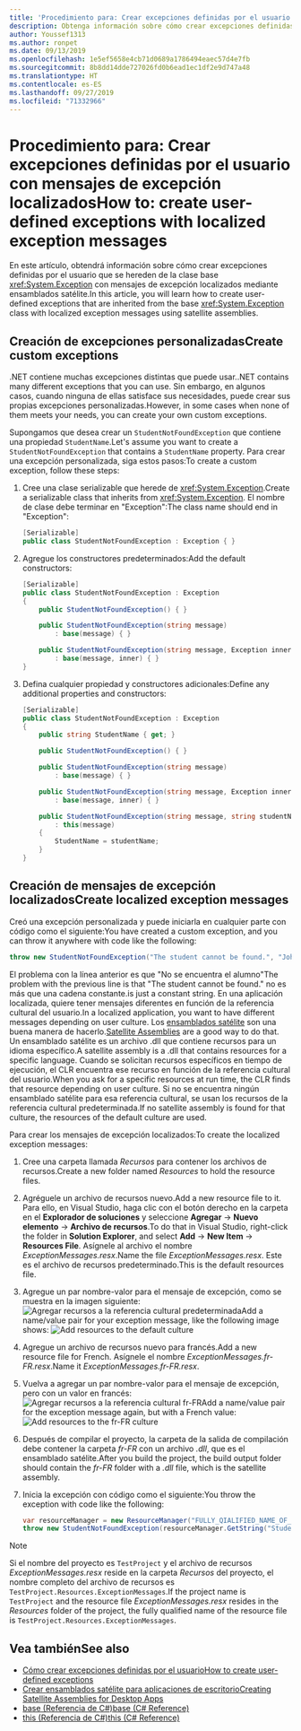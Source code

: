 ```yaml
---
title: 'Procedimiento para: Crear excepciones definidas por el usuario con mensajes de excepción localizados'
description: Obtenga información sobre cómo crear excepciones definidas por el usuario con mensajes de excepción localizados.
author: Youssef1313
ms.author: ronpet
ms.date: 09/13/2019
ms.openlocfilehash: 1e5ef5658e4cb71d0689a1786494eaec57d4e7fb
ms.sourcegitcommit: 8b8dd14dde727026fd0b6ead1ec1df2e9d747a48
ms.translationtype: HT
ms.contentlocale: es-ES
ms.lasthandoff: 09/27/2019
ms.locfileid: "71332966"
---
```

# <a name="how-to-create-user-defined-exceptions-with-localized-exception-messages"></a><span data-ttu-id="4c337-103">Procedimiento para: Crear excepciones definidas por el usuario con mensajes de excepción localizados</span><span class="sxs-lookup"><span data-stu-id="4c337-103">How to: create user-defined exceptions with localized exception messages</span></span>

<span data-ttu-id="4c337-104">En este artículo, obtendrá información sobre cómo crear excepciones definidas por el usuario que se hereden de la clase base <xref:System.Exception> con mensajes de excepción localizados mediante ensamblados satélite.</span><span class="sxs-lookup"><span data-stu-id="4c337-104">In this article, you will learn how to create user-defined exceptions that are inherited from the base <xref:System.Exception> class with localized exception messages using satellite assemblies.</span></span>

## <a name="create-custom-exceptions"></a><span data-ttu-id="4c337-105">Creación de excepciones personalizadas</span><span class="sxs-lookup"><span data-stu-id="4c337-105">Create custom exceptions</span></span>

<span data-ttu-id="4c337-106">.NET contiene muchas excepciones distintas que puede usar.</span><span class="sxs-lookup"><span data-stu-id="4c337-106">.NET contains many different exceptions that you can use.</span></span> <span data-ttu-id="4c337-107">Sin embargo, en algunos casos, cuando ninguna de ellas satisface sus necesidades, puede crear sus propias excepciones personalizadas.</span><span class="sxs-lookup"><span data-stu-id="4c337-107">However, in some cases when none of them meets your needs, you can create your own custom exceptions.</span></span>

<span data-ttu-id="4c337-108">Supongamos que desea crear un `StudentNotFoundException` que contiene una propiedad `StudentName`.</span><span class="sxs-lookup"><span data-stu-id="4c337-108">Let's assume you want to create a `StudentNotFoundException` that contains a `StudentName` property.</span></span>
<span data-ttu-id="4c337-109">Para crear una excepción personalizada, siga estos pasos:</span><span class="sxs-lookup"><span data-stu-id="4c337-109">To create a custom exception, follow these steps:</span></span>

1. <span data-ttu-id="4c337-110">Cree una clase serializable que herede de <xref:System.Exception>.</span><span class="sxs-lookup"><span data-stu-id="4c337-110">Create a serializable class that inherits from <xref:System.Exception>.</span></span> <span data-ttu-id="4c337-111">El nombre de clase debe terminar en "Exception":</span><span class="sxs-lookup"><span data-stu-id="4c337-111">The class name should end in "Exception":</span></span>

    ```csharp
    [Serializable]
    public class StudentNotFoundException : Exception { }
    ```

1. <span data-ttu-id="4c337-112">Agregue los constructores predeterminados:</span><span class="sxs-lookup"><span data-stu-id="4c337-112">Add the default constructors:</span></span>

    ```csharp
    [Serializable]
    public class StudentNotFoundException : Exception
    {
        public StudentNotFoundException() { }

        public StudentNotFoundException(string message)
            : base(message) { }

        public StudentNotFoundException(string message, Exception inner)
            : base(message, inner) { }
    }
    ```

1. <span data-ttu-id="4c337-113">Defina cualquier propiedad y constructores adicionales:</span><span class="sxs-lookup"><span data-stu-id="4c337-113">Define any additional properties and constructors:</span></span>

    ```csharp
    [Serializable]
    public class StudentNotFoundException : Exception
    {
        public string StudentName { get; }

        public StudentNotFoundException() { }

        public StudentNotFoundException(string message)
            : base(message) { }

        public StudentNotFoundException(string message, Exception inner)
            : base(message, inner) { }

        public StudentNotFoundException(string message, string studentName)
            : this(message)
        {
            StudentName = studentName;
        }
    }
    ```

## <a name="create-localized-exception-messages"></a><span data-ttu-id="4c337-114">Creación de mensajes de excepción localizados</span><span class="sxs-lookup"><span data-stu-id="4c337-114">Create localized exception messages</span></span>

<span data-ttu-id="4c337-115">Creó una excepción personalizada y puede iniciarla en cualquier parte con código como el siguiente:</span><span class="sxs-lookup"><span data-stu-id="4c337-115">You have created a custom exception, and you can throw it anywhere with code like the following:</span></span>

```csharp
throw new StudentNotFoundException("The student cannot be found.", "John");
```

<span data-ttu-id="4c337-116">El problema con la línea anterior es que "No se encuentra el alumno"</span><span class="sxs-lookup"><span data-stu-id="4c337-116">The problem with the previous line is that "The student cannot be found."</span></span> <span data-ttu-id="4c337-117">no es más que una cadena constante.</span><span class="sxs-lookup"><span data-stu-id="4c337-117">is just a constant string.</span></span> <span data-ttu-id="4c337-118">En una aplicación localizada, quiere tener mensajes diferentes en función de la referencia cultural del usuario.</span><span class="sxs-lookup"><span data-stu-id="4c337-118">In a localized application, you want to have different messages depending on user culture.</span></span>
<span data-ttu-id="4c337-119">Los [ensamblados satélite](../../framework/resources/creating-satellite-assemblies-for-desktop-apps.md) son una buena manera de hacerlo.</span><span class="sxs-lookup"><span data-stu-id="4c337-119">[Satellite Assemblies](../../framework/resources/creating-satellite-assemblies-for-desktop-apps.md) are a good way to do that.</span></span> <span data-ttu-id="4c337-120">Un ensamblado satélite es un archivo .dll que contiene recursos para un idioma específico.</span><span class="sxs-lookup"><span data-stu-id="4c337-120">A satellite assembly is a .dll that contains resources for a specific language.</span></span> <span data-ttu-id="4c337-121">Cuando se solicitan recursos específicos en tiempo de ejecución, el CLR encuentra ese recurso en función de la referencia cultural del usuario.</span><span class="sxs-lookup"><span data-stu-id="4c337-121">When you ask for a specific resources at run time, the CLR finds that resource depending on user culture.</span></span> <span data-ttu-id="4c337-122">Si no se encuentra ningún ensamblado satélite para esa referencia cultural, se usan los recursos de la referencia cultural predeterminada.</span><span class="sxs-lookup"><span data-stu-id="4c337-122">If no satellite assembly is found for that culture, the resources of the default culture are used.</span></span>

<span data-ttu-id="4c337-123">Para crear los mensajes de excepción localizados:</span><span class="sxs-lookup"><span data-stu-id="4c337-123">To create the localized exception messages:</span></span>

1. <span data-ttu-id="4c337-124">Cree una carpeta llamada *Recursos* para contener los archivos de recursos.</span><span class="sxs-lookup"><span data-stu-id="4c337-124">Create a new folder named *Resources* to hold the resource files.</span></span>
1. <span data-ttu-id="4c337-125">Agréguele un archivo de recursos nuevo.</span><span class="sxs-lookup"><span data-stu-id="4c337-125">Add a new resource file to it.</span></span> <span data-ttu-id="4c337-126">Para ello, en Visual Studio, haga clic con el botón derecho en la carpeta en el **Explorador de soluciones** y seleccione **Agregar** -> **Nuevo elemento** -> **Archivo de recursos**.</span><span class="sxs-lookup"><span data-stu-id="4c337-126">To do that in Visual Studio, right-click the folder in **Solution Explorer**, and select **Add** -> **New Item** -> **Resources File**.</span></span> <span data-ttu-id="4c337-127">Asígnele al archivo el nombre *ExceptionMessages.resx*.</span><span class="sxs-lookup"><span data-stu-id="4c337-127">Name the file *ExceptionMessages.resx*.</span></span> <span data-ttu-id="4c337-128">Este es el archivo de recursos predeterminado.</span><span class="sxs-lookup"><span data-stu-id="4c337-128">This is the default resources file.</span></span>
1. <span data-ttu-id="4c337-129">Agregue un par nombre-valor para el mensaje de excepción, como se muestra en la imagen siguiente: ![Agregar recursos a la referencia cultural predeterminada](media/add-resources-to-default-culture.jpg)</span><span class="sxs-lookup"><span data-stu-id="4c337-129">Add a name/value pair for your exception message, like the following image shows: ![Add resources to the default culture](media/add-resources-to-default-culture.jpg)</span></span>
1. <span data-ttu-id="4c337-130">Agregue un archivo de recursos nuevo para francés.</span><span class="sxs-lookup"><span data-stu-id="4c337-130">Add a new resource file for French.</span></span> <span data-ttu-id="4c337-131">Asígnele el nombre *ExceptionMessages.fr-FR.resx*.</span><span class="sxs-lookup"><span data-stu-id="4c337-131">Name it *ExceptionMessages.fr-FR.resx*.</span></span>
1. <span data-ttu-id="4c337-132">Vuelva a agregar un par nombre-valor para el mensaje de excepción, pero con un valor en francés: ![Agregar recursos a la referencia cultural fr-FR](media/add-resources-to-fr-culture.jpg)</span><span class="sxs-lookup"><span data-stu-id="4c337-132">Add a name/value pair for the exception message again, but with a French value: ![Add resources to the fr-FR culture](media/add-resources-to-fr-culture.jpg)</span></span>
1. <span data-ttu-id="4c337-133">Después de compilar el proyecto, la carpeta de la salida de compilación debe contener la carpeta *fr-FR* con un archivo *.dll*, que es el ensamblado satélite.</span><span class="sxs-lookup"><span data-stu-id="4c337-133">After you build the project, the build output folder should contain the *fr-FR* folder with a *.dll* file, which is the satellite assembly.</span></span>
1. <span data-ttu-id="4c337-134">Inicia la excepción con código como el siguiente:</span><span class="sxs-lookup"><span data-stu-id="4c337-134">You throw the exception with code like the following:</span></span>

    ```csharp
    var resourceManager = new ResourceManager("FULLY_QIALIFIED_NAME_OF_RESOURCE_FILE", Assembly.GetExecutingAssembly());
    throw new StudentNotFoundException(resourceManager.GetString("StudentNotFound"), "John");
    ```

  > [!NOTE]
  > <span data-ttu-id="4c337-135">Si el nombre del proyecto es `TestProject` y el archivo de recursos *ExceptionMessages.resx* reside en la carpeta *Recursos* del proyecto, el nombre completo del archivo de recursos es `TestProject.Resources.ExceptionMessages`.</span><span class="sxs-lookup"><span data-stu-id="4c337-135">If the project name is `TestProject` and the resource file *ExceptionMessages.resx* resides in the *Resources* folder of the project, the fully qualified name of the resource file is `TestProject.Resources.ExceptionMessages`.</span></span>

## <a name="see-also"></a><span data-ttu-id="4c337-136">Vea también</span><span class="sxs-lookup"><span data-stu-id="4c337-136">See also</span></span>

- [<span data-ttu-id="4c337-137">Cómo crear excepciones definidas por el usuario</span><span class="sxs-lookup"><span data-stu-id="4c337-137">How to create user-defined exceptions</span></span>](how-to-create-user-defined-exceptions.md)
- [<span data-ttu-id="4c337-138">Crear ensamblados satélite para aplicaciones de escritorio</span><span class="sxs-lookup"><span data-stu-id="4c337-138">Creating Satellite Assemblies for Desktop Apps</span></span>](../../framework/resources/creating-satellite-assemblies-for-desktop-apps.md)
- [<span data-ttu-id="4c337-139">base (Referencia de C#)</span><span class="sxs-lookup"><span data-stu-id="4c337-139">base (C# Reference)</span></span>](../../csharp/language-reference/keywords/base.md)
- [<span data-ttu-id="4c337-140">this (Referencia de C#)</span><span class="sxs-lookup"><span data-stu-id="4c337-140">this (C# Reference)</span></span>](../../csharp/language-reference/keywords/this.md)
